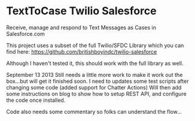 TextToCase Twilio Salesforce
============================

Receive, manage and respond to Text Messages as Cases in Salesforce.com

This project uses a subset of the full Twilio/SFDC Library which you can find here:
https://github.com/britishboyindc/twilio-salesforce

Although I haven't tested it, this should work with the full library as well.

September 13 2013
Still needs a little more work to make it work out the box...but will get it finished soon.
I need to updates some test scripts after changing some code (added support for Chatter Actions)
Will then add some instructions on blog to show how to setup REST API, and configure the code once installed.

Code also needs some commentary so folks can understand the flow...
